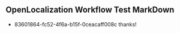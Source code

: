 ## OpenLocalization Workflow Test MarkDown
* 83601864-fc52-4f6a-b15f-0ceacaff008c 
thanks!<!--HONumber=Mar16_HO2-->
